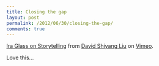 ```yaml
---
title: Closing the gap
layout: post
permalink: /2012/06/30/closing-the-gap/
comments: true
---
```

[Ira Glass on Storytelling](http://vimeo.com/24715531) from [David Shiyang Liu](http://vimeo.com/thedak) on [Vimeo](http://vimeo.com).

Love this...